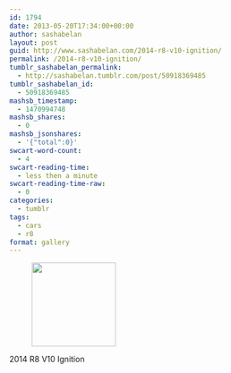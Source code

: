 ```yaml
---
id: 1794
date: 2013-05-20T17:34:00+00:00
author: sashabelan
layout: post
guid: http://www.sashabelan.com/2014-r8-v10-ignition/
permalink: /2014-r8-v10-ignition/
tumblr_sashabelan_permalink:
  - http://sashabelan.tumblr.com/post/50918369485
tumblr_sashabelan_id:
  - 50918369485
mashsb_timestamp:
  - 1470994748
mashsb_shares:
  - 0
mashsb_jsonshares:
  - '{"total":0}'
swcart-word-count:
  - 4
swcart-reading-time:
  - less then a minute
swcart-reading-time-raw:
  - 0
categories:
  - tumblr
tags:
  - cars
  - r8
format: gallery
---
```

<div id='gallery-337' class='gallery galleryid-1794 gallery-columns-3 gallery-size-thumbnail'>
  <figure class='gallery-item'> 
  
  <div class='gallery-icon landscape'>
    <a href='http://www.sashabelan.ru/2014-r8-v10-ignition/attachment/1795/'><img width="150" height="150" src="http://www.sashabelan.ru/wp-content/uploads/2013/05/tumblr_mn3y5eRf2V1qarj97o1_500-150x150.gif" class="attachment-thumbnail size-thumbnail" alt="" /></a>
  </div></figure>
</div>

2014 R8 V10 Ignition